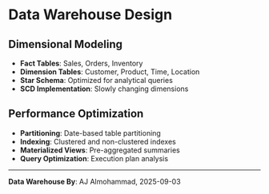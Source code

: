 # Data Warehouse Design

## Dimensional Modeling
- **Fact Tables**: Sales, Orders, Inventory
- **Dimension Tables**: Customer, Product, Time, Location
- **Star Schema**: Optimized for analytical queries
- **SCD Implementation**: Slowly changing dimensions

## Performance Optimization
- **Partitioning**: Date-based table partitioning
- **Indexing**: Clustered and non-clustered indexes
- **Materialized Views**: Pre-aggregated summaries
- **Query Optimization**: Execution plan analysis

---
**Data Warehouse By**: AJ Almohammad, 2025-09-03